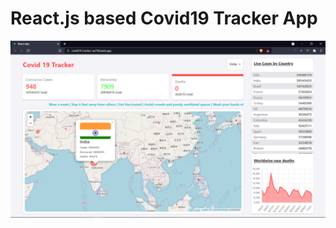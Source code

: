 # React.js based Covid19 Tracker App

![alt text](https://raw.githubusercontent.com/khandelwal20sid/covid19-tracker/work/public/web_pic.png?token=AOACST62OOX5AODUQRH2UFLA4G44K)
